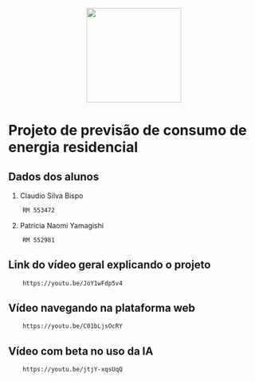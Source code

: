 <p align="center"> <img src ="https://github.com/patinaomi/lexus-tech/blob/main/Assets/lexus.png" width = 190px> </p>

# Projeto de previsão de consumo de energia residencial

## Dados dos alunos

1. Claudio Silva Bispo
```bash
    RM 553472
```

2. Patricia Naomi Yamagishi
```bash
    RM 552981
```

## Link do vídeo geral explicando o projeto
```bash
    https://youtu.be/JoY1wFdp5v4
```

## Vídeo navegando na plataforma web
```bash
    https://youtu.be/C01bLjsOcRY
```

## Vídeo com beta no uso da IA
```bash
    https://youtu.be/jtjY-xqsUqQ
```
